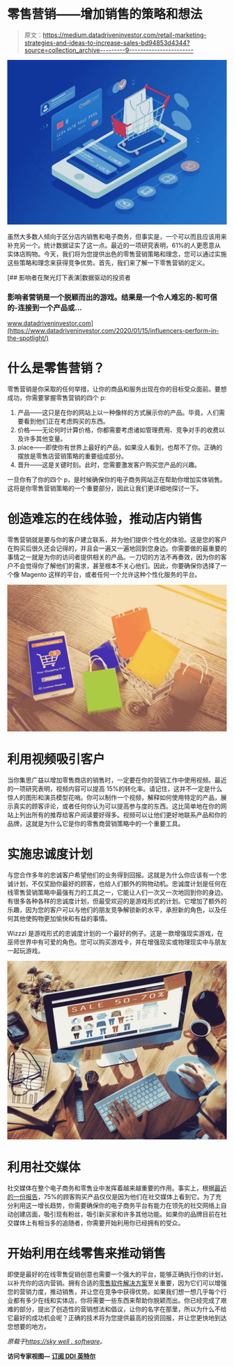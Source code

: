 # 零售营销——增加销售的策略和想法

> 原文：<https://medium.datadriveninvestor.com/retail-marketing-strategies-and-ideas-to-increase-sales-bd94853d4344?source=collection_archive---------9----------------------->

![](img/56122f50c3099a160d094984114259c8.png)

虽然大多数人倾向于区分店内销售和电子商务，但事实是，一个可以而且应该用来补充另一个。统计数据证实了这一点。最近的一项研究表明，61%的人更愿意从实体店购物。今天，我们将为您提供出色的零售营销策略和理念，您可以通过实施这些策略和理念来获得竞争优势。首先，我们来了解一下零售营销的定义。

[](https://www.datadriveninvestor.com/2020/01/15/influencers-perform-in-the-spotlight/) [## 影响者在聚光灯下表演|数据驱动的投资者

### 影响者营销是一个脱颖而出的游戏。结果是一个令人难忘的-和可信的-连接到一个产品或…

www.datadriveninvestor.com](https://www.datadriveninvestor.com/2020/01/15/influencers-perform-in-the-spotlight/) 

# 什么是零售营销？

零售营销是你采取的任何举措，让你的商品和服务出现在你的目标受众面前。要想成功，你需要掌握零售营销的四个 p:

1.  产品——这只是在你的网站上以一种像样的方式展示你的产品。毕竟，人们需要看到他们正在考虑购买的东西。
2.  价格——无论何时计算价格，你都需要考虑诸如管理费用、竞争对手的收费以及许多其他变量。
3.  place——即使你有世界上最好的产品，如果没人看到，也帮不了你。正确的摆放是零售店营销策略的重要组成部分。
4.  晋升——这是关键时刻。此时，您需要激发客户购买您产品的兴趣。

一旦你有了你的四个 p，是时候确保你的电子商务网站正在帮助你增加实体销售。这将是你零售营销策略的一个重要部分，因此让我们更详细地探讨一下。

# 创造难忘的在线体验，推动店内销售

零售营销就是要与你的客户建立联系，并为他们提供个性化的体验。这是您的客户在购买后很久还会记得的，并且会一遍又一遍地回到您身边。你需要做的最重要的事情之一就是为你的访问者提供相关的产品。一刀切的方法不再奏效，因为你的客户不会觉得你了解他们的需求，甚至根本不关心他们。因此，你要确保你选择了一个像 Magento 这样的平台，或者任何一个允许这种个性化服务的平台。

![](img/1e3e37397d991f4135b2dc78449120ea.png)

# 利用视频吸引客户

当你集思广益以增加零售商店的销售时，一定要在你的营销工作中使用视频。最近的一项研究表明，视频内容可以提高 15%的转化率。请记住，这并不一定是什么惊人的图形和演员模型花哨。你可以制作一个视频，解释如何使用特定的产品，展示真实的顾客评论，或者任何你认为可以提高参与度的东西。这比简单地在你的网站上列出所有的推荐给客户阅读要好得多。视频可以让他们更好地联系产品和你的品牌，这就是为什么它是你的零售商营销策略中的一个重要工具。

# 实施忠诚度计划

与您合作多年的忠诚客户希望他们的业务得到回报。这就是为什么你应该有一个忠诚计划，不仅奖励你最好的顾客，也给人们额外的购物动机。忠诚度计划是任何在线零售营销策略中最强有力的工具之一，它能让人们一次又一次地回到你的身边。有很多各种各样的忠诚度计划，但最受欢迎的是游戏形式的计划。它增加了额外的乐趣，因为您的客户可以与他们的朋友竞争解锁新的水平，承担新的角色，以及任何其他使购物更加愉快和有益的事情。

Wizzzi 是游戏形式的忠诚度计划的一个最好的例子。这是一款增强现实游戏，在巫师世界中有可爱的角色。您可以购买游戏卡，并在增强现实或物理现实中与朋友一起玩游戏。

![](img/8eff05ad69c77b3fc385e6c4ec25dac3.png)

# 利用社交媒体

社交媒体在整个电子商务和零售业中发挥着越来越重要的作用。事实上，根据[最近的一份报告](https://magento.com/sites/default/files/7586_MagentoSocialInfosheet_r2v1_Preview.pdf)，75%的顾客购买产品仅仅是因为他们在社交媒体上看到它。为了充分利用这一增长趋势，你需要确保你的电子商务平台有能力在领先的社交网络上自动创建店面，吸引现有粉丝，吸引新买家和许多其他功能。如果你的品牌目前在社交媒体上有相当多的追随者，你需要开始利用你已经拥有的受众。

# 开始利用在线零售来推动销售

即使是最好的在线零售促销创意也需要一个强大的平台，能够正确执行你的计划，以补充你的店内营销。拥有合适的[零售软件解决方案](https://skywell.software/retail-software-development/)至关重要，因为它们可以增强您的营销力度，推动销售，并让您在竞争中获得优势。如果我们想一想几乎每个行业都有多少在线和实体店，你将需要一些东西来帮助你脱颖而出。你已经完成了艰难的部分，提出了创造性的营销想法和倡议，让你的名字在那里，所以为什么不给它最好的成功机会呢？正确的技术将为您提供最高的投资回报，并让您更快地到达您想要的地方。

*原载于*[*https://sky well . software*](https://skywell.software/blog/retail-marketing-strategies-and-ideas-to-increase-sales/)*。*

**访问专家视图—** [**订阅 DDI 英特尔**](https://datadriveninvestor.com/ddi-intel)